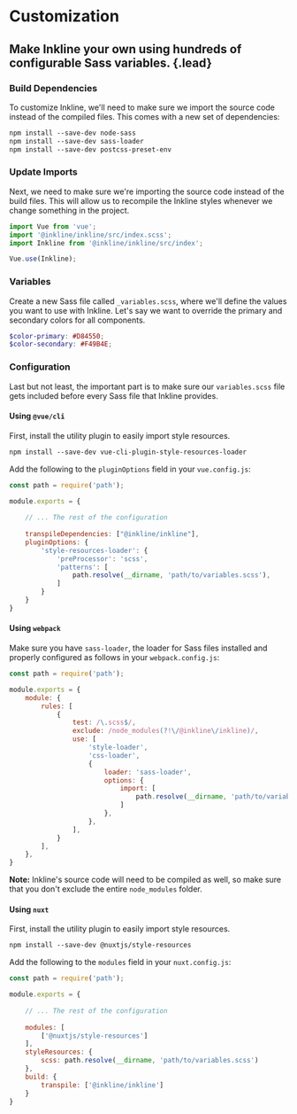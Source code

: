 # Customization
## Make Inkline your own using hundreds of configurable Sass variables. {.lead}

### Build Dependencies

To customize Inkline, we'll need to make sure we import the source code instead of the compiled files. This comes with a new set of dependencies:

~~~html
npm install --save-dev node-sass
npm install --save-dev sass-loader
npm install --save-dev postcss-preset-env
~~~

### Update Imports

Next, we need to make sure we're importing the source code instead of the build files. This will allow us to recompile the Inkline styles whenever we change something in the project.

~~~js
import Vue from 'vue';
import '@inkline/inkline/src/index.scss';
import Inkline from '@inkline/inkline/src/index';

Vue.use(Inkline);
~~~

### Variables

Create a new Sass file called `_variables.scss`, where we'll define the values you want to use with Inkline. Let's say we want to override the primary and secondary colors for all components.

~~~scss 
$color-primary: #D84550;
$color-secondary: #F49B4E;
~~~

### Configuration

Last but not least, the important part is to make sure our `variables.scss` file gets included before every Sass file that Inkline provides.

#### Using `@vue/cli`

First, install the utility plugin to easily import style resources. 

~~~html
npm install --save-dev vue-cli-plugin-style-resources-loader
~~~

Add the following to the `pluginOptions` field in your `vue.config.js`:

~~~js
const path = require('path');

module.exports = {
  
    // ... The rest of the configuration 
  
    transpileDependencies: ["@inkline/inkline"],
    pluginOptions: {
        'style-resources-loader': {
            'preProcessor': 'scss',
            'patterns': [
                path.resolve(__dirname, 'path/to/variables.scss'),
            ]
        }
    }
}
~~~

#### Using `webpack`

Make sure you have `sass-loader`, the loader for Sass files installed and properly configured as follows in your `webpack.config.js`:

~~~js
const path = require('path');

module.exports = {
    module: {
        rules: [
            {
                test: /\.scss$/,
                exclude: /node_modules(?!\/@inkline\/inkline)/,
                use: [
                    'style-loader',
                    'css-loader',
                    {
                        loader: 'sass-loader',
                        options: {
                            import: [
                                path.resolve(__dirname, 'path/to/variables.scss')
                            ]
                        },
                    },
                ],
            }
        ],
    },
}
~~~

**Note:** Inkline's source code will need to be compiled as well, so make sure that you don't exclude the entire `node_modules` folder.


#### Using `nuxt`

First, install the utility plugin to easily import style resources. 

~~~html
npm install --save-dev @nuxtjs/style-resources
~~~

Add the following to the `modules` field in your `nuxt.config.js`:

~~~js
const path = require('path');

module.exports = {
  
    // ... The rest of the configuration 
  
    modules: [
        ['@nuxtjs/style-resources']
    ],
    styleResources: {
        scss: path.resolve(__dirname, 'path/to/variables.scss')
    },
    build: {
        transpile: ['@inkline/inkline']
    }
}
~~~
